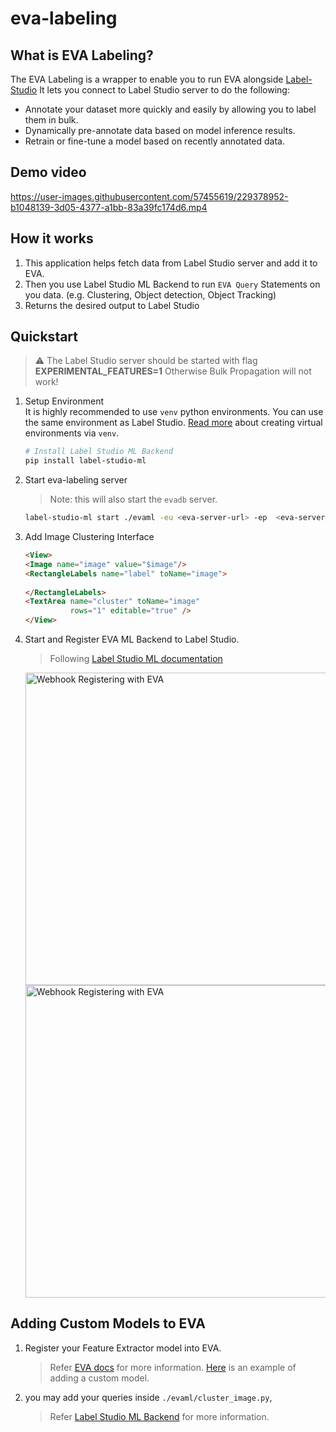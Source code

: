 # eva-labeling
## What is EVA Labeling?

The EVA Labeling is a wrapper to enable you to run EVA alongside [Label-Studio](!https://labelstud.io/) It lets you connect to Label Studio server to do the following:

- Annotate your dataset more quickly and easily by allowing you to label them in bulk.
- Dynamically pre-annotate data based on model inference results.
- Retrain or fine-tune a model based on recently annotated data.

## Demo video

https://user-images.githubusercontent.com/57455619/229378952-b1048139-3d05-4377-a1bb-83a39fc174d6.mp4

## How it works

1. This application helps fetch data from Label Studio server and add it to EVA.
2. Then you use Label Studio ML Backend to run `EVA Query` Statements on you data. (e.g. Clustering, Object detection, Object Tracking)
3. Returns the desired output to Label Studio


## Quickstart

> :warning: The Label Studio server should be started with flag **EXPERIMENTAL_FEATURES=1** Otherwise Bulk Propagation will not work!

1. Setup Environment  
    It is highly recommended to use `venv` python environments. You can use the same environment as Label Studio. [Read more](https://docs.python.org/3/tutorial/venv.html#creating-virtual-environments) about creating virtual environments via `venv`.
   ```bash
   # Install Label Studio ML Backend
   pip install label-studio-ml
   ```

2. Start eva-labeling server
    > Note: this will also start the `evadb` server.
    ```bash
    label-studio-ml start ./evaml -eu <eva-server-url> -ep  <eva-server-port> -k <apikey> -ls <label-studio-url>
    ```

3. Add Image Clustering Interface
    ```html
    <View>
    <Image name="image" value="$image"/>
    <RectangleLabels name="label" toName="image">
      
    </RectangleLabels>
    <TextArea name="cluster" toName="image"
              rows="1" editable="true" />
    </View>
    ```

4. Start and Register EVA ML Backend to Label Studio.
    > Following [Label Studio ML documentation](https://github.com/heartexlabs/label-studio-ml-backend)  
    <img title="Webhook Registering" alt="Webhook Registering with EVA" src="assets/model_registering.png" width="500">
    <img title="Webhook Registering" alt="Webhook Registering with EVA" src="assets/model_registered.png" width="500">


<!-- EVA ML 
<img title="EVA Label Studio Integration" alt="Pipeline" src="assets/pipeline_screenshot.png" width="500"> -->

## Adding Custom Models to EVA

1. Register your Feature Extractor model into EVA.
    > Refer [EVA docs](https://evadb.readthedocs.io/en/stable/source/reference/udf.html) for more information.
    > [Here](https://evadb.readthedocs.io/en/stable/source/tutorials/04-custom-model.html) is an example of adding a custom model.

2. you may add your queries inside `./evaml/cluster_image.py`, 
    > Refer [Label Studio ML Backend](https://github.com/heartexlabs/label-studio-ml-backend) for more information.